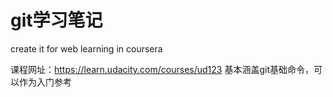 # git学习笔记
create it for web learning in coursera

课程网址：https://learn.udacity.com/courses/ud123
基本涵盖git基础命令，可以作为入门参考
